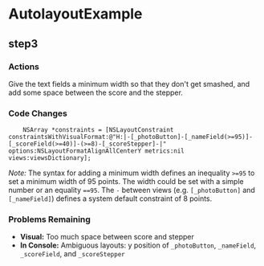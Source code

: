 AutolayoutExample
=================

## step3
### Actions
Give the text fields a minimum width so that they don't get smashed, and add some space between the score and the stepper.

### Code Changes

```
    NSArray *constraints = [NSLayoutConstraint constraintsWithVisualFormat:@"H:|-[_photoButton]-[_nameField(>=95)]-[_scoreField(>=40)]-(>=8)-[_scoreStepper]-|" options:NSLayoutFormatAlignAllCenterY metrics:nil views:viewsDictionary];
```

*Note:* The syntax for adding a minimum width defines an inequality `>=95` to set a minimum width of 95 points. The width could be set with a simple number or an equality `==95`. The `-` between views (e.g. `[_photoButton]` and `[_nameField]`) defines a system default constraint of 8 points.

### Problems Remaining
- **Visual:** Too much space between score and stepper
- **In Console:** Ambiguous layouts: y position of `_photoButton`, `_nameField`, `_scoreField`, and `_scoreStepper`
